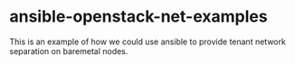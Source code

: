 # ansible-openstack-net-examples

This is an example of how we could use ansible to provide tenant network separation on baremetal nodes.
